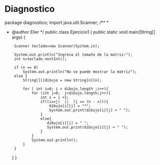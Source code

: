 # Diagnostico

package diagnostico;
import java.util.Scanner;
/**
 *
 * @author Elier
 */
public class Ejercicio1 {
    public static void main(String[] args) {

        Scanner teclado=new Scanner(System.in);
        
        System.out.println("Ingresa el tamaño de la matriz:"); 
        int n=teclado.nextInt();

        if (n == 0)
            System.out.println("No se puede mostrar la matriz");
        else {
            String[][]dibujo = new String[n][n];

            for ( int i=0; i < dibujo.length ;i++){
                for (int j=0;  j<dibujo.length;j++){
                    int x = i +1;
                    if((i==j)  ||  (j == (n - x))){
                        dibujo[i][j] = "*";
                        System.out.print(dibujo[i][j] + " ");
                    }
                    else{
                       dibujo[i][j] = " ";
                       System.out.print(dibujo[i][j] + " ");
                    }
                }  
                System.out.println();
            }   
        }
    }
}
